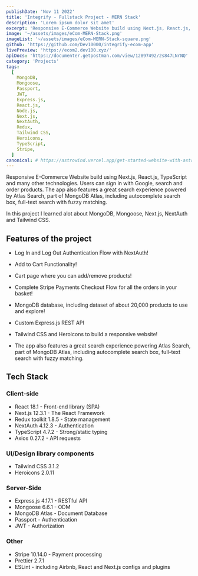 ```yaml
---
publishDate: 'Nov 11 2022'
title: 'Integrify - Fullstack Project - MERN Stack'
description: 'Lorem ipsum dolor sit amet'
excerpt: 'Responsive E-Commerce Website build using Next.js, React.js, TypeScript and many other technologies.'
image: '~/assets/images/eCom-MERN-Stack.png'
imageList: '~/assets/images/eCom-MERN-Stack-square.png'
github: 'https://github.com/Dev10000/integrify-ecom-app'
livePreview: 'https://ecom2.dev100.xyz/'
apiDocs: 'https://documenter.getpostman.com/view/12897492/2s847LNrNQ'
category: 'Projects'
tags:
  [
    MongoDB,
    Mongoose,
    Passport,
    JWT,
    Express.js,
    React.js,
    Node.js,
    Next.js,
    NextAuth,
    Redux,
    Tailwind CSS,
    Heroicons,
    TypeScript,
    Stripe,
  ]
canonical: # https://astrowind.vercel.app/get-started-website-with-astro-tailwind-css # When posting content to multiple platforms at the same time (such as this website and Medium) and want to specify the ultimate authority. Remove it to automatically generate canonical
---
```


Responsive E-Commerce Website build using Next.js, React.js, TypeScript and many other technologies. Users can sign in with Google, search and order products. The app also features a great search experience powered by Atlas Search, part of MongoDB Atlas, including autocomplete search box, full-text search with fuzzy matching.

In this project I learned alot about MongoDB, Mongoose, Next.js, NextAuth and Tailwind CSS.

## Features of the project

- Log In and Log Out Authentication Flow with NextAuth!

- Add to Cart Functionality!

- Cart page where you can add/remove products!

- Complete Stripe Payments Checkout Flow for all the orders in your basket!

- MongoDB database, including dataset of about 20,000 products to use and explore!

- Custom Express.js REST API

- Tailwind CSS and Heroicons to build a responsive website!

- The app also features a great search experience powering Atlas Search, part of MongoDB Atlas, including autocomplete search box, full-text search with fuzzy matching.

## Tech Stack

### Client-side

- React 18.1 - Front-end library (SPA)
- Next.js 12.3.1 - The React Framework
- Redux toolkit 1.8.5 - State management
- NextAuth 4.12.3 - Authentication
- TypeScript 4.7.2 - Strong/static typing
- Axios 0.27.2 - API requests

### UI/Design library components

- Tailwind CSS 3.1.2
- Heroicons 2.0.11

### Server-Side

- Express.js 4.17.1 - RESTful API
- Mongoose 6.6.1 - ODM
- MongoDB Atlas - Document Database
- Passport - Authentication
- JWT - Authorization

### Other

- Stripe 10.14.0 - Payment processing
- Prettier 2.7.1
- ESLint - including Airbnb, React and Next.js configs and plugins